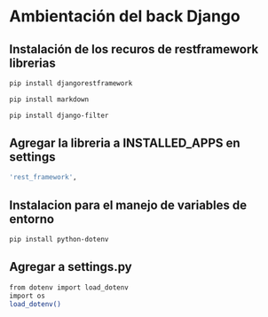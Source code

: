 # Ambientación del back Django

## Instalación de los recuros de restframework librerias 
```bash
pip install djangorestframework
```
```bash
pip install markdown 
```
```bash
pip install django-filter  
```

## Agregar la libreria a INSTALLED_APPS en settings
```bash
'rest_framework',
```
## Instalacion para el manejo de variables de entorno 
```bash
pip install python-dotenv
```
## Agregar a settings.py
```bash
from dotenv import load_dotenv
import os 
load_dotenv() 
```